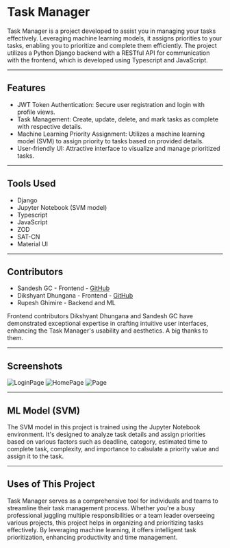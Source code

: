 # Task Manager

Task Manager is a project developed to assist you in managing your tasks effectively. Leveraging machine learning models, it assigns priorities to your tasks, enabling you to prioritize and complete them efficiently. The project utilizes a Python Django backend with a RESTful API for communication with the frontend, which is developed using Typescript and JavaScript.

<hr>

## Features

- JWT Token Authentication: Secure user registration and login with profile views.
- Task Management: Create, update, delete, and mark tasks as complete with respective details.
- Machine Learning Priority Assignment: Utilizes a machine learning model (SVM) to assign priority to tasks based on provided details.
- User-friendly UI: Attractive interface to visualize and manage prioritized tasks.

<hr>

## Tools Used

- Django
- Jupyter Notebook (SVM model)
- Typescript
- JavaScript
- ZOD
- SAT-CN
- Material UI


<hr>


## Contributors

- Sandesh GC - Frontend - [GitHub](https://github.com/SandeshGC)
- Dikshyant Dhungana - Frontend - [GitHub](https://github.com/dikshyant3)
- Rupesh Ghimire - Backend and ML

Frontend contributors Dikshyant Dhungana and Sandesh GC have demonstrated exceptional expertise in crafting intuitive user interfaces, enhancing the Task Manager's usability and aesthetics.
A big thanks to them.


<hr>



## Screenshots

![LoginPage](https://github.com/rupeshghimire7/TaskManager/)
![HomePage](https://github.com/rupeshghimire7/TaskManager/)
![Page](https://github.com/rupeshghimire7/TaskManager/)


<hr>


## ML Model (SVM)

The SVM model in this project is trained using the Jupyter Notebook environment. It's designed to analyze task details and assign priorities based on various factors such as deadline, category, estimated time to complete task, complexity, and importance to calsulate a priority value and assign it to the task.


<hr>


## Uses of This Project

Task Manager serves as a comprehensive tool for individuals and teams to streamline their task management process. Whether you're a busy professional juggling multiple responsibilities or a team leader overseeing various projects, this project helps in organizing and prioritizing tasks effectively. By leveraging machine learning, it offers intelligent task prioritization, enhancing productivity and time management.
